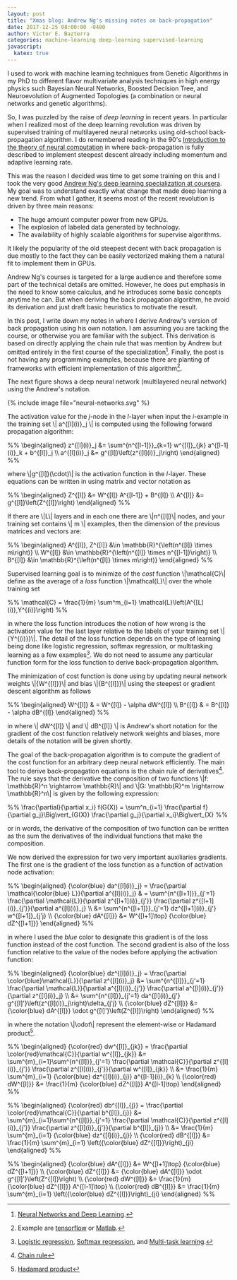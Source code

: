 ```yaml
---
layout: post
title: "Xmas blog: Andrew Ng's missing notes on back-propagation"
date: 2017-12-25 08:00:00 -0400
author: Victor E. Bazterra
categories: machine-learning deep-learning supervised-learning
javascript:
  katex: true
---
```


I used to work with machine learning techniques from Genetic Algorithms in my PhD to different flavor multivariate analysis techniques in high energy physics such Bayesian Neural Networks, Boosted Decision Tree, and Neuroevolution of Augmented Topologies (a combination or neural networks and genetic algorithms).

So, I was puzzled by the raise of *deep learning* in recent years. In particular when I realized most of the deep learning revolution was driven by supervised training of multilayered neural networks using old-school back-propagation algorithm. I do remembered reading in the 90's [Introduction to the theory of neural computation](https://www.amazon.com/Introduction-Theory-Neural-Computation-Institute/dp/0201515601) in where back-propagation is fully described to implement steepest descent already including momentum and adaptive learning rate.

This was the reason I decided was time to get some training on this and I took the very good [Andrew Ng's deep learning specialization at coursera](https://www.coursera.org/specializations/deep-learning). My goal was to understand exactly what change that made deep learning a new trend. From what I gather, it seems most of the recent revolution is driven by three main reasons:

* The huge amount computer power from new GPUs.
* The explosion of labeled data generated by technology.
* The availability of highly scalable algorithms for supervise algorithms.

It likely the popularity of the old steepest decent with back propagation is due mostly to the fact they can be easily vectorized making them a natural fit to implement them in GPUs.

Andrew Ng's courses is targeted for a large audience and therefore some part of the technical details are omitted. However, he does put emphasis in the need to know some calculus, and he introduces some basic concepts anytime he can. But when deriving the back propagation algorithm, he avoid its derivation and just draft basic heuristics to motivate the result.

In this post, I write down my notes in where I derive Andrew's version of back propagation using his own notation. I am assuming you are tacking the course, or otherwise you are familiar with the subject. This derivation is based on directly applying the chain rule that was mention by Andrew but omitted entirely in the first course of the specialization[^1]. Finally, the post is not having any programming examples, because there are planting of frameworks with efficient implementation of this algorithm[^2].

The next figure shows a deep neural network (multilayered neural network) using the Andrew's notation.

{% include image file="neural-networks.svg" %}

The activation value for the *j*-node in the *l*-layer when input the *i*-example in the training set \\| a^{\[l\](i)}_j \\| is computed using the following forward propagation algorithm:

<p>%%
\begin{aligned}
z^{[l](i)}_j &= \sum^{n^{[l-1]}}_{k=1} w^{[l]}_{jk} a^{[l-1](i)}_k + b^{[l]}_j \\
a^{[l](i)}_j &= g^{[l]}\left(z^{[l](i)}_j\right)
\end{aligned}
%%</p>

where \\|g^{\[l\]}(\cdot)\\| is the activation function in the *l*-layer. These equations can be written in using matrix and vector notation as

<p>%%
\begin{aligned}
Z^{[l]} &= W^{[l]} A^{[l-1]} + B^{[l]} \\
A^{[l]} &= g^{[l]}\left(Z^{[l]}\right)
\end{aligned}
%%</p>

If there are \\|L\\| layers and in each one there are \\|n^{\[l\]}\\| nodes, and your training set contains \\| m \\| examples, then the dimension of the previous matrices and vectors are:

<p>%%
\begin{aligned}
A^{[l]}, Z^{[l]} &\in \mathbb{R}^{\left(n^{[l]} \times m\right)} \\
W^{[l]} &\in \mathbb{R}^{\left(n^{[l]} \times n^{[l-1]}\right)} \\
B^{[l]} &\in \mathbb{R}^{\left(n^{[l]} \times m\right)}
\end{aligned}
%%</p>

Supervised learning goal is to minimize of the *cost* function \\|\mathcal{C}\\| define as the average of a *loss* function \\|\mathcal{L}\\| over the whole training set

<p>%%
\mathcal{C} = \frac{1}{m} \sum^m_{i=1} \mathcal{L}\left(A^{[L](i)},Y^{(i)}\right)
%%</p>

in where the loss function introduces the notion of how wrong is the activation value for the last layer relative to the labels of your training set \\|\{Y^{(i)}\}\\|. The detail of the loss function depends on the type of learning being done like logistic regression, softmax regression, or multitasking learning as a few examples[^3]. We do not need to assume any particular function form for the loss function to derive back-propagation algorithm.

The minimization of cost function is done using by updating neural network weights \\|\{W^{\[l\]}\}\\| and bias \\|\{B^{\[l\]}\}\\| using the steepest or gradient descent algorithm as follows

<p>%%
\begin{aligned}
W^{[l]} & = W^{[l]} - \alpha dW^{[l]} \\
B^{[l]} & = B^{[l]} - \alpha dB^{[l]}
\end{aligned}
%%</p>

in where \\| dW^{[l]} \\| and \\| dB^{[l]} \\| is Andrew's short notation for the gradient of the cost function relatively network weights and biases, more details of the notation will be given shortly.

The goal of the back-propagation algorithm is to compute the gradient of the cost function for an arbitrary deep neural network efficiently. The main tool to derive back-propagation equations is the chain rule of derivatives[^4]. The rule says that the derivative the composition of two functions \\|f: \mathbb{R}^n \rightarrow \mathbb{R}\\| and \\|G: \mathbb{R}^m \rightarrow \mathbb{R}^n\\| is given by the following expression:

<p>%%
\frac{\partial}{\partial x_i} f(G(X)) = \sum^n_{i=1} \frac{\partial f}{\partial g_j}\Big\vert_{G(X)} \frac{\partial g_j}{\partial x_i}\Big\vert_{X}
%%</p>

or in words, the derivative of the composition of two function can be written as the sum the derivatives of the individual functions that make the composition.

We now derived the expression for two very important auxiliaries gradients. The first one is the gradient of the loss function as a function of activation node activation:

<p>%%
\begin{aligned}
{\color{blue} da^{[l](i)}_j} = \frac{\partial \mathcal{\color{blue} L}}{\partial a^{[l](i)}_j} & = \sum^{n^{[l+1]}}_{j'=1} \frac{\partial \mathcal{L}}{\partial z^{[l+1](i)}_{j'}} \frac{\partial z^{[l+1](i)}_{j'}}{\partial a^{[l](i)}_j} \\  
&= \sum^{n^{[l+1]}}_{j'=1} dz^{[l+1](i)}_{j'} w^{[l+1]}_{j'j} \\
{\color{blue} dA^{[l]}} &= W^{[l+1]\top} {\color{blue} dZ^{[l+1]}}
\end{aligned}
%%</p>

in where I used the *blue* color to designate this gradient is of the loss function instead of the cost function. The second gradient is also of the loss function relative to the value of the nodes before applying the activation function:

<p>%%
\begin{aligned}
{\color{blue} dz^{[l](i)}_j} = \frac{\partial \color{blue}\mathcal{L}}{\partial z^{[l](i)}_j} &= \sum^{n^{[l]}}_{j'=1} \frac{\partial \mathcal{L}}{\partial a^{[l](i)}_{j'}} \frac{\partial a^{[l](i)}_{j'}}{\partial z^{[l](i)}_j} \\  
&= \sum^{n^{[l]}}_{j'=1} da^{[l](i)}_{j'} g^{[l]'}\left(z^{[l](i)}_j\right)\delta_{j'j} \\
{\color{blue} dZ^{[l]}} &= {\color{blue} dA^{[l]}} \odot g^{[l]'}\left(Z^{[l]}\right)
\end{aligned}
%%</p>

in where the notation \\|\odot\\| represent the element-wise or Hadamard product[^5].

<p>%%
\begin{aligned}
{\color{red} dw^{[l]}_{jk}} = \frac{\partial \color{red}\mathcal{C}}{\partial w^{[l]}_{jk}} &= \sum^{m}_{i=1}\sum^{n^{[l]}}_{j'=1} \frac{\partial \mathcal{C}}{\partial z^{[l](i)}_{j'}} \frac{\partial z^{[l](i)}_{j'}}{\partial w^{[l]}_{jk}} \\  
&= \frac{1}{m} \sum^{m}_{i=1} {\color{blue} dz^{[l](i)}_{j}} a^{[l-1](i)}_{k} \\
{\color{red} dW^{[l]}} &= \frac{1}{m} {\color{blue} dZ^{[l]}} A^{[l-1]\top}
\end{aligned}
%%</p>

<p>%%
\begin{aligned}
{\color{red} db^{[l]}_{j}} = \frac{\partial \color{red}\mathcal{C}}{\partial b^{[l]}_{j}} &= \sum^{m}_{i=1}\sum^{n^{[l]}}_{j'=1} \frac{\partial \mathcal{C}}{\partial z^{[l](i)}_{j'}} \frac{\partial z^{[l](i)}_{j'}}{\partial b^{[l]}_{j}} \\  
&= \frac{1}{m} \sum^{m}_{i=1} {\color{blue} dz^{[l](i)}_{j}} \\
{\color{red} dB^{[l]}} &= \frac{1}{m} \sum^{m}_{i=1} \left({\color{blue} dZ^{[l]}}\right)_{ji}
\end{aligned}
%%</p>

<p>%%
\begin{aligned}
{\color{blue} dA^{[l]}} &= W^{[l+1]\top} {\color{blue} dZ^{[l+1]}} \\
{\color{blue} dZ^{[l]}} &= {\color{blue} dA^{[l]}} \odot g^{[l]'}\left(Z^{[l]}\right) \\
{\color{red} dW^{[l]}} &= \frac{1}{m} {\color{blue} dZ^{[l]}} A^{[l-1]\top} \\
{\color{red} dB^{[l]}} &= \frac{1}{m} \sum^{m}_{i=1} \left({\color{blue} dZ^{[l]}}\right)_{ji}
\end{aligned}
%%</p>

[^1]: [Neural Networks and Deep Learning](https://www.coursera.org/learn/neural-networks-deep-learning).

[^2]: Example are [tensorflow](https://www.tensorflow.org/) or [Matlab](https://www.mathworks.com/help/nnet/deep-learning-basics.html).

[^3]: [Logistic regression](https://en.wikipedia.org/wiki/Logistic_regression), [Softmax regression](https://en.wikipedia.org/wiki/Softmax_function), and [Multi-task learning](https://en.wikipedia.org/wiki/Multi-task_learning).

[^4]: [Chain rule](https://en.wikipedia.org/wiki/Chain_rule)

[^5]: [Hadamard product](https://en.wikipedia.org/wiki/Hadamard_product_(matrices))
